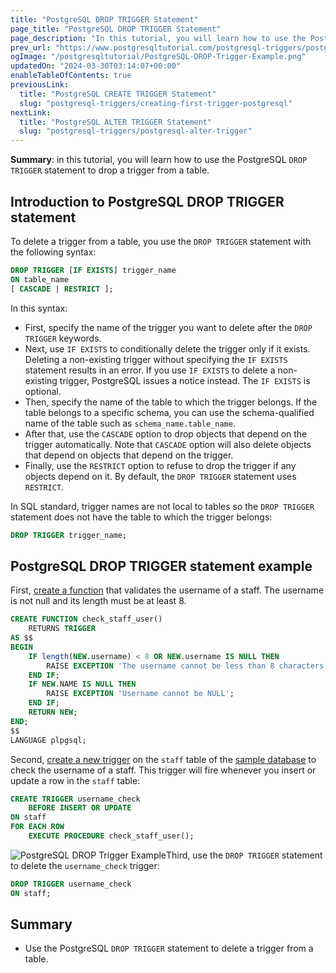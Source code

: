 ```yaml
---
title: "PostgreSQL DROP TRIGGER Statement"
page_title: "PostgreSQL DROP TRIGGER Statement"
page_description: "In this tutorial, you will learn how to use the PostgreSQL DROP TRIGGER statement to drop a trigger from a table."
prev_url: "https://www.postgresqltutorial.com/postgresql-triggers/postgresql-drop-trigger/"
ogImage: "/postgresqltutorial/PostgreSQL-DROP-Trigger-Example.png"
updatedOn: "2024-03-30T03:14:07+00:00"
enableTableOfContents: true
previousLink: 
  title: "PostgreSQL CREATE TRIGGER Statement"
  slug: "postgresql-triggers/creating-first-trigger-postgresql"
nextLink: 
  title: "PostgreSQL ALTER TRIGGER Statement"
  slug: "postgresql-triggers/postgresql-alter-trigger"
---
```





**Summary**: in this tutorial, you will learn how to use the PostgreSQL `DROP TRIGGER` statement to drop a trigger from a table.


## Introduction to PostgreSQL DROP TRIGGER statement

To delete a trigger from a table, you use the `DROP TRIGGER` statement with the following syntax:


```sql
DROP TRIGGER [IF EXISTS] trigger_name 
ON table_name 
[ CASCADE | RESTRICT ];
```
In this syntax:

* First, specify the name of the trigger you want to delete after the `DROP TRIGGER` keywords.
* Next, use `IF EXISTS` to conditionally delete the trigger only if it exists. Deleting a non\-existing trigger without specifying the `IF EXISTS` statement results in an error. If you use `IF EXISTS` to delete a non\-existing trigger, PostgreSQL issues a notice instead. The `IF EXISTS` is optional.
* Then, specify the name of the table to which the trigger belongs. If the table belongs to a specific schema, you can use the schema\-qualified name of the table such as `schema_name.table_name`.
* After that, use the `CASCADE` option to drop objects that depend on the trigger automatically. Note that `CASCADE` option will also delete objects that depend on objects that depend on the trigger.
* Finally, use the `RESTRICT` option to refuse to drop the trigger if any objects depend on it. By default, the `DROP TRIGGER` statement uses `RESTRICT`.

In SQL standard, trigger names are not local to tables so the `DROP TRIGGER` statement does not have the table to which the trigger belongs:


```sql
DROP TRIGGER trigger_name;
```

## PostgreSQL DROP TRIGGER statement example

First, [create a function](../postgresql-plpgsql/postgresql-create-function) that validates the username of a staff. The username is not null and its length must be at least 8\.


```sql
CREATE FUNCTION check_staff_user()
    RETURNS TRIGGER
AS $$
BEGIN
    IF length(NEW.username) < 8 OR NEW.username IS NULL THEN
        RAISE EXCEPTION 'The username cannot be less than 8 characters';
    END IF;
    IF NEW.NAME IS NULL THEN
        RAISE EXCEPTION 'Username cannot be NULL';
    END IF;
    RETURN NEW;
END;
$$
LANGUAGE plpgsql;
```
Second, [create a new trigger](creating-first-trigger-postgresql) on the `staff` table of the [sample database](../postgresql-getting-started/postgresql-sample-database) to check the username of a staff. This trigger will fire whenever you insert or update a row in the `staff` table:


```sql
CREATE TRIGGER username_check 
    BEFORE INSERT OR UPDATE
ON staff
FOR EACH ROW 
    EXECUTE PROCEDURE check_staff_user();

```
![PostgreSQL DROP Trigger Example](/postgresqltutorial/PostgreSQL-DROP-Trigger-Example.png)Third, use the `DROP TRIGGER` statement to delete the `username_check` trigger:


```sql
DROP TRIGGER username_check
ON staff;
```

## Summary

* Use the PostgreSQL `DROP TRIGGER` statement to delete a trigger from a table.

